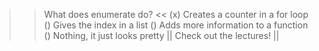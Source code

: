 >> What does enumerate do? <<
(x) Creates a counter in a for loop
() Gives the index in a list
() Adds more information to a function
() Nothing, it just looks pretty
|| Check out the lectures! ||
